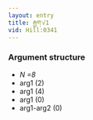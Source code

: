```yaml
---
layout: entry
title: རྒྱག་√1
vid: Hill:0341
---
```

### Argument structure
* _N =8_
* arg1 (2)
* arg1 (4)
* arg1 (0)
* arg1-arg2 (0)
